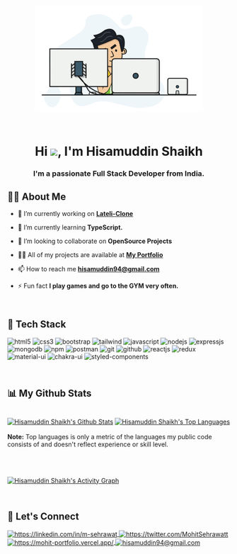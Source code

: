 <!----------------------------------- Heading Section ------------------------------------>

<p href="#" align="center"><img height="auto" src="https://github.com/Hisam-94/Hisam-94/blob/main/hadder.gif" width="380px"/></p><br/>

<h1 align="center">Hi <img src="https://raw.githubusercontent.com/MartinHeinz/MartinHeinz/master/wave.gif" width="30px">, I'm Hisamuddin Shaikh</h1>
<h3 align="center">I'm a passionate Full Stack Developer from India.</h3>


<!----------------------------------- About Section ------------------------------------>

## 🙋‍♂️ About Me

- 🔭 I’m currently working on **[Lateli-Clone](https://hisamuddin-lately-clone.netlify.app/)**

- 🌱 I’m currently learning **TypeScript.**

- 👯 I’m looking to collaborate on **OpenSource Projects**

- 👨‍💻 All of my projects are available at **[My Portfolio](https://portfolio-hisamuddin-shaikh.vercel.app/)**

- 📫 How to reach me **hisamuddin94@gmail.com**

- ⚡ Fun fact **I play games and go to the GYM very often.**

<br/>

<!-- <p align="center">
    <a href="https://github.com/Hisam-94/github-readme-streak-stats">
        <img title="🔥 Get streak stats for your profile at git.io/streak-stats" alt="Hisamuddin Shaikh's streak" src="https://github-readme-streak-stats.herokuapp.com/?user=Hisam-94&theme=black-ice&hide_border=true&stroke=0000&background=060A0CD0"/>
    </a>
</p> -->

<!----------------------------------- Tech Stack Section ------------------------------------>

## 🚀 Tech Stack

<p>
    <img src="https://img.shields.io/badge/HTML5-E34F26?style=for-the-badge&logo=html5&logoColor=white" alt="html5" />
    <img src="https://img.shields.io/badge/CSS3-1572B6?style=for-the-badge&logo=css3&logoColor=white" alt="css3" />
    <img src="https://img.shields.io/badge/Bootstrap-563D7C?style=for-the-badge&logo=bootstrap&logoColor=white" alt="bootstrap" />
    <img src="https://img.shields.io/badge/Tailwind_CSS-38B2AC?style=for-the-badge&logo=tailwind-css&logoColor=white" alt="tailwind" />
    <img src="https://img.shields.io/badge/JavaScript-323330?style=for-the-badge&logo=javascript&logoColor=F7DF1E" alt="javascript" />
    <img src="https://img.shields.io/badge/Node.js-339933?style=for-the-badge&logo=nodedotjs&logoColor=white" alt="nodejs" />
    <img src="https://img.shields.io/badge/Express.js-000000?style=for-the-badge&logo=express&logoColor=white" alt="expressjs" />
    <img src="https://img.shields.io/badge/MongoDB-4EA94B?style=for-the-badge&logo=mongodb&logoColor=white" alt="mongodb" />
    <img src="https://img.shields.io/badge/npm-CB3837?style=for-the-badge&logo=npm&logoColor=white" alt="npm" />
    <img src="https://img.shields.io/badge/Postman-FF6C37?style=for-the-badge&logo=Postman&logoColor=white" alt="postman" />
    <img src="https://img.shields.io/badge/Git-f44d27?style=for-the-badge&logo=git&logoColor=white" alt="git" />
    <img src="https://img.shields.io/badge/GitHub-100000?style=for-the-badge&logo=github&logoColor=white" alt="github" />
    <img src="https://img.shields.io/badge/React-20232A?style=for-the-badge&logo=react&logoColor=61DAFB" alt="reactjs" />
    <img src="https://img.shields.io/badge/Redux-593D88?style=for-the-badge&logo=redux&logoColor=white" alt="redux" />
    <img src="https://img.shields.io/badge/Material%20UI-007FFF?style=for-the-badge&logo=mui&logoColor=white" alt="material-ui" />
    <img src="https://img.shields.io/badge/Chakra%20UI-3bc7bd?style=for-the-badge&logo=chakraui&logoColor=white" alt="chakra-ui" />
    <img src="https://img.shields.io/badge/styled--components-DB7093?style=for-the-badge&logo=styled-components&logoColor=white" alt="styled-components" />
</p>
<br>

<!----------------------------------- GitHub Stats Section ------------------------------------>

## 📊 My Github Stats

  <br/>
    <a href="https://github.com/Hisam-94/github-readme-stats"><img alt="Hisamuddin Shaikh's Github Stats" src="https://github-readme-stats.vercel.app/api?username=Hisam-94&show_icons=true&count_private=true&theme=react&hide=issues,contribs&hide_border=true&bg_color=0D1117" /></a>
  <a href="https://github.com/Hisam-94/github-readme-stats"><img alt="Hisamuddin Shaikh's Top Languages" src="https://github-readme-stats.vercel.app/api/top-langs/?username=Hisam-94&langs_count=8&count_private=true&layout=compact&theme=react&hide_border=true&bg_color=0D1117" height="150" /></a>
  <br/>
  <br/>
  <b>Note:</b> Top languages is only a metric of the languages my public code consists of and doesn't reflect experience or skill level.
  <br/>
  <br/>

<br/>
<br/>

<a href="https://github.com/Hisam-94/github-readme-activity-graph"><img alt="Hisamuddin Shaikh's Activity Graph" src="https://activity-graph.herokuapp.com/graph?username=Hisam-94&bg_color=0D1117&color=5BCDEC&line=5BCDEC&point=FFFFFF&hide_border=true" /></a>

<br/>


<!----------------------------------- Social Media Links Section ------------------------------------>

##  💬 Let's Connect


<p align="left">
    <a href="https://linkedin.com/in/hisamuddin-shaikh">
        <img align="center" src="https://img.shields.io/badge/LinkedIn-0077B5?style=for-the-badge&logo=linkedin&logoColor=white" alt="https://linkedin.com/in/m-sehrawat" />
    </a>
    <a href="https://twitter.com/Hisam94">
        <img align="center" src="https://img.shields.io/badge/Twitter-1DA1F2?style=for-the-badge&logo=twitter&logoColor=white" alt="https://twitter.com/MohitSehrawatt" />
    </a>
    <a href="https://portfolio-hisamuddin-shaikh.vercel.app/">
        <img align="center" src="https://img.shields.io/badge/Portfolio-18A303?style=for-the-badge&logo=ionic&logoColor=white" alt="https://mohit-portfolio.vercel.app/" />
    </a>
    <a title="hisamuddin94@gmail.com" href="mailto:hisamuddin94@gmail.com">
        <img align="center" src="https://img.shields.io/badge/Gmail-D14836?style=for-the-badge&logo=gmail&logoColor=white" alt="hisamuddin94@gmail.com" />
    </a>
</p>
<br>


<!-- ## ❤ Views and Followers
<a href="https://github.com/Meghna-DAS/github-profile-views-counter">
    <img src="https://komarev.com/ghpvc/?username=SubhamRaoniar28">
</a> -->
<!-- <a href="https://github.com/SubhamRaoniar28?tab=followers"><img src="https://img.shields.io/github/followers/SubhamRaoniar28?label=Followers&style=social" alt="GitHub Badge"></a> -->

